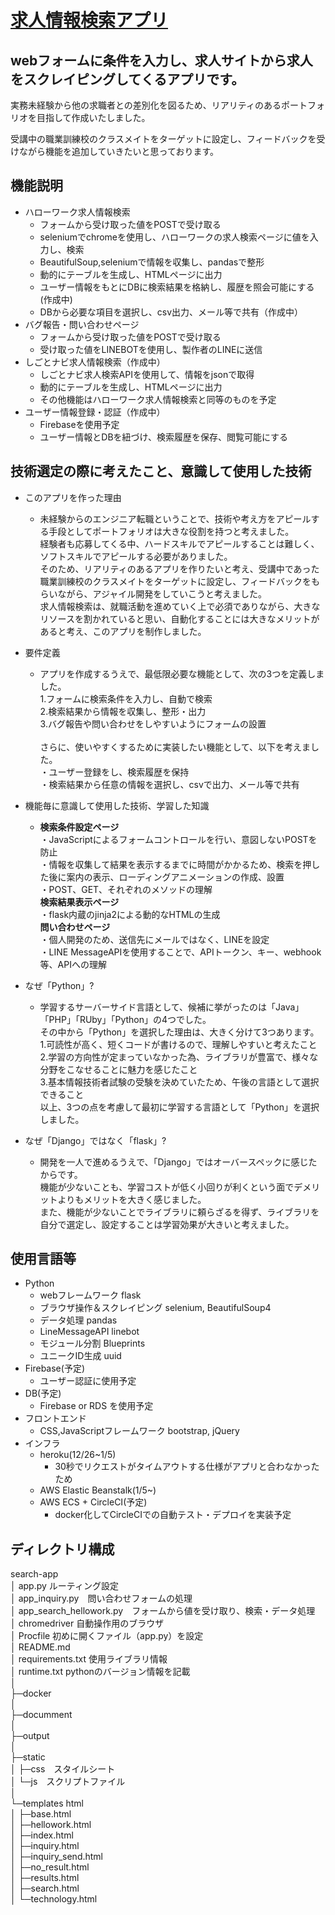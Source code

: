 # [求人情報検索アプリ](http://takuyaee.cc/)
## webフォームに条件を入力し、求人サイトから求人をスクレイピングしてくるアプリです。

実務未経験から他の求職者との差別化を図るため、リアリティのあるポートフォリオを目指して作成いたしました。

受講中の職業訓練校のクラスメイトをターゲットに設定し、フィードバックを受けながら機能を追加していきたいと思っております。


## 機能説明
- ハローワーク求人情報検索
    - フォームから受け取った値をPOSTで受け取る
    - seleniumでchromeを使用し、ハローワークの求人検索ページに値を入力し、検索
    - BeautifulSoup,seleniumで情報を収集し、pandasで整形
    - 動的にテーブルを生成し、HTMLページに出力
    - ユーザー情報をもとにDBに検索結果を格納し、履歴を照会可能にする(作成中)
    - DBから必要な項目を選択し、csv出力、メール等で共有（作成中）
- バグ報告・問い合わせページ
    - フォームから受け取った値をPOSTで受け取る
    - 受け取った値をLINEBOTを使用し、製作者のLINEに送信
- しごとナビ求人情報検索（作成中）
    - しごとナビ求人検索APIを使用して、情報をjsonで取得
    - 動的にテーブルを生成し、HTMLページに出力
    - その他機能はハローワーク求人情報検索と同等のものを予定
- ユーザー情報登録・認証（作成中）
    - Firebaseを使用予定
    - ユーザー情報とDBを紐づけ、検索履歴を保存、閲覧可能にする

## 技術選定の際に考えたこと、意識して使用した技術
- このアプリを作った理由
    - 未経験からのエンジニア転職ということで、技術や考え方をアピールする手段としてポートフォリオは大きな役割を持つと考えました。<br>
    経験者も応募してくる中、ハードスキルでアピールすることは難しく、ソフトスキルでアピールする必要がありました。<br>
    そのため、リアリティのあるアプリを作りたいと考え、受講中であった職業訓練校のクラスメイトをターゲットに設定し、フィードバックをもらいながら、アジャイル開発をしていこうと考えました。<br>
    求人情報検索は、就職活動を進めていく上で必須でありながら、大きなリソースを割かれていると思い、自動化することには大きなメリットがあると考え、このアプリを制作しました。

- 要件定義
    -  アプリを作成するうえで、最低限必要な機能として、次の3つを定義しました。<br>
    1.フォームに検索条件を入力し、自動で検索<br>
    2.検索結果から情報を収集し、整形・出力<br>
    3.バグ報告や問い合わせをしやすいようにフォームの設置<br><br>
    さらに、使いやすくするために実装したい機能として、以下を考えました。<br>
    ・ユーザー登録をし、検索履歴を保持<br>
    ・検索結果から任意の情報を選択し、csvで出力、メール等で共有
  
- 機能毎に意識して使用した技術、学習した知識
    -   <strong>検索条件設定ページ</strong><br>
        ・JavaScriptによるフォームコントロールを行い、意図しないPOSTを防止<br>
        ・情報を収集して結果を表示するまでに時間がかかるため、検索を押した後に案内の表示、ローディングアニメーションの作成、設置<br>
        ・POST、GET、それぞれのメソッドの理解<br>
        <strong>検索結果表示ページ</strong><br>
        ・flask内蔵のjinja2による動的なHTMLの生成<br>
        <strong>問い合わせページ</strong><br>
        ・個人開発のため、送信先にメールではなく、LINEを設定<br>
        ・LINE MessageAPIを使用することで、APIトークン、キー、webhook等、APIへの理解

- なぜ「Python」?
    -   学習するサーバーサイド言語として、候補に挙がったのは「Java」「PHP」「RUby」「Python」の4つでした。<br>
    その中から「Python」を選択した理由は、大きく分けて3つあります。<br>
    1.可読性が高く、短くコードが書けるので、理解しやすいと考えたこと<br>
    2.学習の方向性が定まっていなかった為、ライブラリが豊富で、様々な分野をこなせることに魅力を感じたこと<br>
    3.基本情報技術者試験の受験を決めていたため、午後の言語として選択できること<br>
    以上、3つの点を考慮して最初に学習する言語として「Python」を選択しました。

- なぜ「Django」ではなく「flask」?
    -  開発を一人で進めるうえで、「Django」ではオーバースペックに感じたからです。<br>
    機能が少ないことも、学習コストが低く小回りが利くという面でデメリットよりもメリットを大きく感じました。<br>
    また、機能が少ないことでライブラリに頼らざるを得ず、ライブラリを自分で選定し、設定することは学習効果が大きいと考えました。

## 使用言語等
- Python
    - webフレームワーク             flask
    - ブラウザ操作＆スクレイピング   selenium, BeautifulSoup4
    - データ処理                    pandas
    - LineMessageAPI               linebot
    - モジュール分割                Blueprints
    - ユニークID生成                uuid
- Firebase(予定)
    - ユーザー認証に使用予定
- DB(予定)
    - Firebase or RDS を使用予定
- フロントエンド
    - CSS,JavaScriptフレームワーク  bootstrap, jQuery
- インフラ
    - heroku(12/26~1/5)
        - 30秒でリクエストがタイムアウトする仕様がアプリと合わなかったため
    - AWS Elastic Beanstalk(1/5~)
    - AWS ECS + CircleCI(予定)
        - docker化してCircleCIでの自動テスト・デプロイを実装予定



## ディレクトリ構成  
search-app  
│  app.py ルーティング設定  
│  app_inquiry.py　問い合わせフォームの処理  
│  app_search_hellowork.py　フォームから値を受け取り、検索・データ処理  
│  chromedriver  自動操作用のブラウザ  
│  Procfile  初めに開くファイル（app.py）を設定  
│  README.md  
│  requirements.txt 使用ライブラリ情報  
│  runtime.txt pythonのバージョン情報を記載  
│  
├─docker  
│  
├─documment  
│  
├─output  
│  
├─static  
│  ├─css　スタイルシート  
│  └─js　スクリプトファイル  
│  
└─templates html  
│  ├─base.html  
│  ├─hellowork.html  
│  ├─index.html  
│  ├─inquiry.html  
│  ├─inquiry_send.html  
│  ├─no_result.html  
│  ├─results.html  
│  ├─search.html  
│  └─technology.html  

